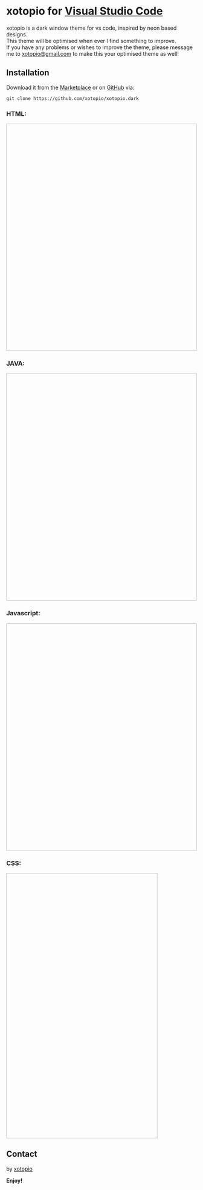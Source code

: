 # xotopio for [Visual Studio Code](http://code.visualstudio.com)

xotopio is a dark window theme for vs code, inspired by neon based designs.</br>
This theme will be optimised when ever I find something to improve. </br>
If you have any problems or wishes to improve the theme, please message me to xotopio@gmail.com to make this your optimised theme as well!

## Installation
Download it from the [Marketplace](https://marketplace.visualstudio.com/items?itemName=Xotopio.Xotopio) or on [GitHub](https://github.com/xotopio/xotopio.dark) via:

```
git clone https://github.com/xotopio/xotopio.dark
```

### HTML:
<section data-markdown>
<img href="https://github.com/xotopio/xotopio.dark/blob/master/imgs/examples/html.png" width="700" height="600">
</section>

### JAVA:
<section data-markdown>
<img href="https://github.com/xotopio/xotopio.dark/blob/master/imgs/examples/java.png" width="700" height="600">
</section>

### Javascript:
<section data-markdown>
<img href="https://github.com/xotopio/xotopio.dark/blob/master/imgs/examples/js.png" width="700" height="600">
</section>


### CSS:
<section data-markdown>
<img href="https://github.com/xotopio/xotopio.dark/blob/master/imgs/examples/js.png" width="400" height="700">
</section>

## Contact
by [xotopio](https://github.com/xotopio)

<!-- [license]() -->

**Enjoy!**
   